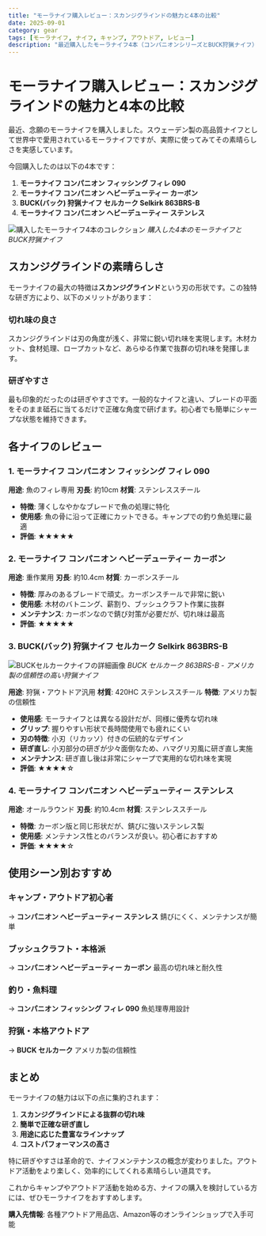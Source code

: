 ```yaml
---
title: "モーラナイフ購入レビュー：スカンジグラインドの魅力と4本の比較"
date: 2025-09-01
category: gear
tags: [モーラナイフ, ナイフ, キャンプ, アウトドア, レビュー]
description: "最近購入したモーラナイフ4本（コンパニオンシリーズとBUCK狩猟ナイフ）の詳細レビュー。スカンジグラインドの切れ味と研ぎやすさについて"
---
```


# モーラナイフ購入レビュー：スカンジグラインドの魅力と4本の比較

最近、念願のモーラナイフを購入しました。スウェーデン製の高品質ナイフとして世界中で愛用されているモーラナイフですが、実際に使ってみてその素晴らしさを実感しています。

今回購入したのは以下の4本です：

1. **モーラナイフ コンパニオン フィッシング フィレ 090**
2. **モーラナイフ コンパニオン ヘビーデューティー カーボン**
3. **BUCK(バック) 狩猟ナイフ セルカーク Selkirk 863BRS-B**
4. **モーラナイフ コンパニオン ヘビーデューティー ステンレス**

![購入したモーラナイフ4本のコレクション](images/morakniv-collection-2025-09-01.heic)
*購入した4本のモーラナイフとBUCK狩猟ナイフ*

## スカンジグラインドの素晴らしさ

モーラナイフの最大の特徴は**スカンジグラインド**という刃の形状です。この独特な研ぎ方により、以下のメリットがあります：

### 切れ味の良さ
スカンジグラインドは刃の角度が浅く、非常に鋭い切れ味を実現します。木材カット、食材処理、ロープカットなど、あらゆる作業で抜群の切れ味を発揮します。

### 研ぎやすさ
最も印象的だったのは研ぎやすさです。一般的なナイフと違い、ブレードの平面をそのまま砥石に当てるだけで正確な角度で研げます。初心者でも簡単にシャープな状態を維持できます。

## 各ナイフのレビュー

### 1. モーラナイフ コンパニオン フィッシング フィレ 090

**用途**: 魚のフィレ専用
**刃長**: 約10cm
**材質**: ステンレススチール

- **特徴**: 薄くしなやかなブレードで魚の処理に特化
- **使用感**: 魚の骨に沿って正確にカットできる。キャンプでの釣り魚処理に最適
- **評価**: ★★★★★

### 2. モーラナイフ コンパニオン ヘビーデューティー カーボン

**用途**: 重作業用
**刃長**: 約10.4cm
**材質**: カーボンスチール

- **特徴**: 厚みのあるブレードで頑丈。カーボンスチールで非常に鋭い
- **使用感**: 木材のバトニング、薪割り、ブッシュクラフト作業に抜群
- **メンテナンス**: カーボンなので錆び対策が必要だが、切れ味は最高
- **評価**: ★★★★★

### 3. BUCK(バック) 狩猟ナイフ セルカーク Selkirk 863BRS-B

![BUCKセルカークナイフの詳細画像](images/buck-selkirk-knife-2025-09-01.heic)
*BUCK セルカーク 863BRS-B - アメリカ製の信頼性の高い狩猟ナイフ*

**用途**: 狩猟・アウトドア汎用
**材質**: 420HC ステンレススチール
**特徴**: アメリカ製の信頼性

- **使用感**: モーラナイフとは異なる設計だが、同様に優秀な切れ味
- **グリップ**: 握りやすい形状で長時間使用でも疲れにくい
- **刃の特徴**: 小刃（リカッソ）付きの伝統的なデザイン
- **研ぎ直し**: 小刃部分の研ぎが少々面倒なため、ハマグリ刃風に研ぎ直し実施
- **メンテナンス**: 研ぎ直し後は非常にシャープで実用的な切れ味を実現
- **評価**: ★★★★☆

### 4. モーラナイフ コンパニオン ヘビーデューティー ステンレス

**用途**: オールラウンド
**刃長**: 約10.4cm
**材質**: ステンレススチール

- **特徴**: カーボン版と同じ形状だが、錆びに強いステンレス製
- **使用感**: メンテナンス性とのバランスが良い。初心者におすすめ
- **評価**: ★★★★☆

## 使用シーン別おすすめ

### キャンプ・アウトドア初心者
→ **コンパニオン ヘビーデューティー ステンレス**
錆びにくく、メンテナンスが簡単

### ブッシュクラフト・本格派
→ **コンパニオン ヘビーデューティー カーボン**
最高の切れ味と耐久性

### 釣り・魚料理
→ **コンパニオン フィッシング フィレ 090**
魚処理専用設計

### 狩猟・本格アウトドア
→ **BUCK セルカーク**
アメリカ製の信頼性

## まとめ

モーラナイフの魅力は以下の点に集約されます：

1. **スカンジグラインドによる抜群の切れ味**
2. **簡単で正確な研ぎ直し**
3. **用途に応じた豊富なラインナップ**
4. **コストパフォーマンスの高さ**

特に研ぎやすさは革命的で、ナイフメンテナンスの概念が変わりました。アウトドア活動をより楽しく、効率的にしてくれる素晴らしい道具です。

これからキャンプやアウトドア活動を始める方、ナイフの購入を検討している方には、ぜひモーラナイフをおすすめします。

**購入先情報**: 各種アウトドア用品店、Amazon等のオンラインショップで入手可能